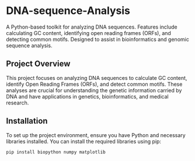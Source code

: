 # DNA-sequence-Analysis
A Python-based toolkit for analyzing DNA sequences. Features include calculating GC content, identifying open reading frames (ORFs), and detecting common motifs. Designed to assist in bioinformatics and genomic sequence analysis.


## Project Overview
This project focuses on analyzing DNA sequences to calculate GC content, identify Open Reading Frames (ORFs), and detect common motifs. These analyses are crucial for understanding the genetic information carried by DNA and have applications in genetics, bioinformatics, and medical research.

## Installation

To set up the project environment, ensure you have Python and necessary libraries installed. You can install the required libraries using pip:

```bash
pip install biopython numpy matplotlib

